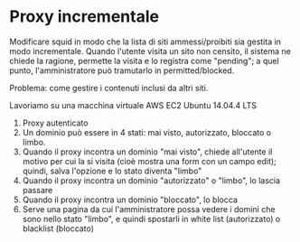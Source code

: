 Proxy incrementale
==================

Modificare squid in modo che la lista di siti ammessi/proibiti sia gestita in modo incrementale. Quando l'utente visita un sito non censito, il sistema ne chiede la ragione, permette la visita e lo registra come "pending"; a quel punto, l'amministratore può tramutarlo in permitted/blocked.

Problema: come gestire i contenuti inclusi da altri siti.

Lavoriamo su una macchina virtuale AWS EC2 Ubuntu 14.04.4 LTS

1. Proxy autenticato
2. Un dominio può essere in 4 stati: mai visto, autorizzato, bloccato o limbo.
3. Quando il proxy incontra un dominio "mai visto", chiede all'utente il motivo per cui la si visita (cioè mostra una form con un campo edit); quindi, salva l'opzione e lo stato diventa "limbo"
4. Quando il proxy incontra un dominio "autorizzato" o "limbo", lo lascia passare
5. Quando il proxy incontra un dominio "bloccato", lo blocca
6. Serve una pagina da cui l'amministratore possa vedere i domini che sono nello stato "limbo", e quindi spostarli in white list (autorizzato) o blacklist (bloccato)

